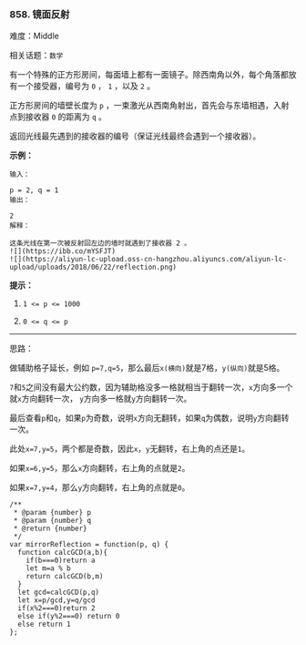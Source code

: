 ### 858. 镜面反射

难度：Middle

相关话题：`数学`

有一个特殊的正方形房间，每面墙上都有一面镜子。除西南角以外，每个角落都放有一个接受器，编号为 `0` ， `1` ，以及 `2` 。



正方形房间的墙壁长度为 `p` ，一束激光从西南角射出，首先会与东墙相遇，入射点到接收器  `0`  的距离为  `q`  。



返回光线最先遇到的接收器的编号（保证光线最终会遇到一个接收器）。







**示例：** 



```
输入：

p = 2, q = 1
输出：

2
解释：

这条光线在第一次被反射回左边的墙时就遇到了接收器 2 。
![](https://ibb.co/mYSFJT)
![](https://aliyun-lc-upload.oss-cn-hangzhou.aliyuncs.com/aliyun-lc-upload/uploads/2018/06/22/reflection.png)
```






**提示：** 




1.  `1 <= p <= 1000` 

2.  `0 <= q <= p` 






-----

思路：

做辅助格子延长，例如 `p=7,q=5`，那么最后`x(横向)`就是7格，`y(纵向)`就是5格。

`7`和`5`之间没有最大公约数，因为辅助格没多一格就相当于翻转一次，`x`方向多一个就`x`方向翻转一次，
`y`方向多一格就`y`方向翻转一次。

最后查看`p`和`q`，如果`p`为奇数，说明`x`方向无翻转，如果`q`为偶数，说明`y`方向翻转一次。

此处`x=7,y=5`，两个都是奇数，因此`x`，`y`无翻转，右上角的点还是`1`。

如果`x=6,y=5`，那么`x`方向翻转，右上角的点就是`2`。

如果`x=7,y=4`，那么`y`方向翻转，右上角的点就是`0`。
```
/**
 * @param {number} p
 * @param {number} q
 * @return {number}
 */
var mirrorReflection = function(p, q) {
  function calcGCD(a,b){
    if(b===0)return a
    let m=a % b
    return calcGCD(b,m)
  }
  let gcd=calcGCD(p,q)
  let x=p/gcd,y=q/gcd
  if(x%2===0)return 2
  else if(y%2===0) return 0
  else return 1
};
```

